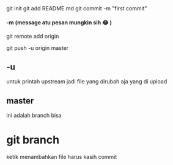 ##

git init
git add README.md
git commit -m "first commit"
#### -m (message atu pesan mungkin sih :joy: )
git remote add origin <remote>

git push -u origin master

## -u
untuk printah upstream jadi file yang dirubah aja yang di upload
## master
ini adalah branch bisa
# git branch <nama branch>
ketik menambahkan file harus kasih commit
